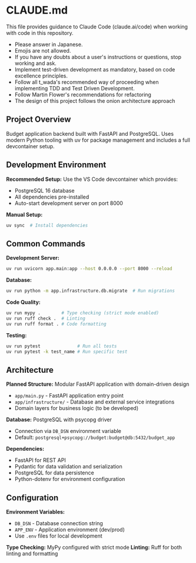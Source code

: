 # CLAUDE.md

This file provides guidance to Claude Code (claude.ai/code) when working with code in this repository.


- Please answer in Japanese.
- Emojis are not allowed.
- If you have any doubts about a user's instructions or questions, stop working and ask.
- Implement test-driven development as mandatory, based on code excellence principles.
- Follow all t_wada's recommended way of proceeding when implementing TDD and Test Driven Development.
- Follow Martin Flower's recommendations for refactoring
- The design of this project follows the onion architecture approach

## Project Overview

Budget application backend built with FastAPI and PostgreSQL. Uses modern Python tooling with uv for package management and includes a full devcontainer setup.

## Development Environment

**Recommended Setup:** Use the VS Code devcontainer which provides:
- PostgreSQL 16 database
- All dependencies pre-installed
- Auto-start development server on port 8000

**Manual Setup:**
```bash
uv sync  # Install dependencies
```

## Common Commands

**Development Server:**
```bash
uv run uvicorn app.main:app --host 0.0.0.0 --port 8000 --reload
```

**Database:**
```bash
uv run python -m app.infrastructure.db.migrate  # Run migrations
```

**Code Quality:**
```bash
uv run mypy .        # Type checking (strict mode enabled)
uv run ruff check .  # Linting
uv run ruff format . # Code formatting
```

**Testing:**
```bash
uv run pytest              # Run all tests
uv run pytest -k test_name # Run specific test
```

## Architecture

**Planned Structure:** Modular FastAPI application with domain-driven design
- `app/main.py` - FastAPI application entry point
- `app/infrastructure/` - Database and external service integrations
- Domain layers for business logic (to be developed)

**Database:** PostgreSQL with psycopg driver
- Connection via `DB_DSN` environment variable
- Default: `postgresql+psycopg://budget:budget@db:5432/budget_app`

**Dependencies:**
- FastAPI for REST API
- Pydantic for data validation and serialization
- PostgreSQL for data persistence
- Python-dotenv for environment configuration

## Configuration

**Environment Variables:**
- `DB_DSN` - Database connection string
- `APP_ENV` - Application environment (dev/prod)
- Use `.env` files for local development

**Type Checking:** MyPy configured with strict mode
**Linting:** Ruff for both linting and formatting
